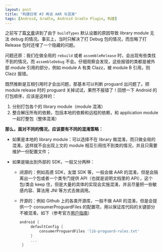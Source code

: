 ```yaml
---
layout: post
title: "构建日常 #3 再谈 AAR 与混淆"
tags: [Android, Gradle, Android Gradle Plugin, 构建]
---
```


之前写了篇[文章](http://2bab.me/2017/03/24/gradle-daily-crash-library-module-buildtypes/)讲到了由于 `buildTypes` 默认设置的原因导致  library module 无法 debug 的情况。事实上，当时只解决了打 Debug 包的情况，而忽略了打 Release 包时还埋了一个隐藏的问题。

问题还原：我们在做全局的 `rebuild` 或者 `assembleRelease` 时，会出现有些类找不到的情况，而 `assembleDebug` 不会。仔细观察会发现，这些报错的类都是被外部 module 引用的部分，例如 module A 有类 Clazz，被 module B 引用，则 Clazz 报错。

<!--more-->

既然推断是互相引用时才会出问题，那基本可以判断 proguard 出问题了。把 module release 时的 proguard 关掉试试，果然不报错了！回想一下 Android 的打包顺序，应该是这样的：

1. 分别打包各个的 library module（module 混淆）
2. 整合解压所有的依赖，包括本地的依赖和远程的依赖，和 application module 一起打整包（整体混淆）

**那么，面对不同的情况，应该要有不同的混淆策略：**

- 如果是本地的 library module：可以选择不在 library 做混淆，而只做全局的混淆，这样就不会出现上文的 module 相互引用找不到类的情况，并且只需要维护一份配置文件；

- 如果是输出到外部的 SDK，一般又分两种：

    - 闭源的：例如高德 SDK，友盟 SDK 等，一般会做 AAR 的混淆，但是会隔离出一个包或者一个类专门提供 API（也就是说明文档里的 API），这个包/类会 keep 住，但是大量的具体的实现会实施混淆，并且尽量把一些敏感内容、算法用 JNI 等方式去做调用。

    - 开源的：例如 Github 上的各类开源库，一般不做 AAR 的混淆，但是会提供一个 consumerProguardFiles 的配置项，用以保证库代码的关键部分不被混淆，如下（参考官方[用户指南](https://developer.android.com/studio/projects/android-library.html?hl=zh-cn)）
    
       ``` gradle
       android {
            defaultConfig {
                consumerProguardFiles 'lib-proguard-rules.txt'
            }
            ...
        }
       ```

